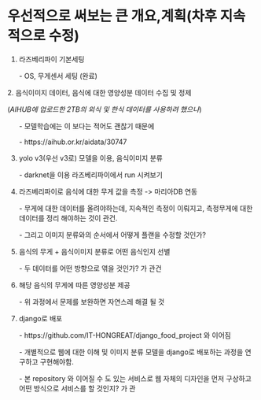# 우선적으로 써보는 큰 개요,계획(차후 지속적으로 수정)


1. 라즈베리파이 기본세팅
  <ol>- OS, 무게센서 세팅 (완료)</ol>
2. 음식이미지 데이터, 음식에 대한 영양성분 데이터 수집 및 정제

  (*AIHUB에 업로드한 2TB의 외식 및 한식 데이터를 사용하려 했으나*)
  <ol>- 모델학습에는 이 보다는 적어도 괜찮기 때문에</ol>
  <ol>- https://aihub.or.kr/aidata/30747</ol>

3. yolo v3(우선 v3로) 모델을 이용, 음식이미지 분류
  <ol>- darknet을 이용 라즈베리파이에서 run 시켜보기</ol>

4. 라즈베리파이로 음식에 대한 무게 값을 측정 -> 마리아DB 연동
  <ol>- 무게에 대한 데이터를 올려야하는데, 지속적인 측정이 이뤄지고, 측정무게에 대한 데이터를 정리 해야하는 것이 관건.</ol>
  <ol>- 그리고 이미지 분류와의 순서에서 어떻게 플랜을 수정할 것인가?</ol>

5. 음식의 무게 + 음식이미지 분류로 어떤 음식인지 선별
  <ol>- 두 데이터를 어떤 방향으로 엮을 것인가? 가 관건</ol>

6. 해당 음식의 무게에 따른 영양성분 제공
  <ol>- 위 과정에서 문제를 보완하면 자연스레 해결 될 것</ol>

7. django로 배포
  <ol>- https://github.com/IT-HONGREAT/django_food_project 와 이어짐 </ol>
  <ol>- 개별적으로 웹에 대한 이해 및 이미지 분류 모델을 django로 배포하는 과정을 연구하고 구현해야함.</ol>
  <ol>- 본 repository 와 이어질 수 도 있는 서비스로 웹 자체의 디자인을 먼저 구상하고 어떤 방식으로 서비스를 할 것인지? 가 관</ol>
